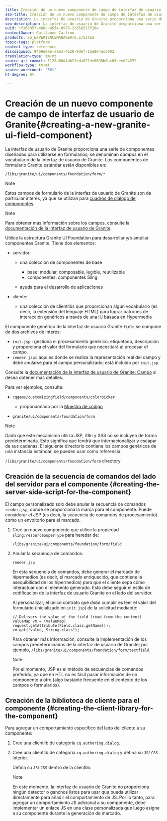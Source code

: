 ```yaml
---
title: Creación de un nuevo componente de campo de interfaz de usuario de Granite
seo-title: Creación de un nuevo componente de campo de interfaz de usuario de Granite
description: La interfaz de usuario de Granite proporciona una serie de componentes diseñados para utilizarse en formularios, denominados campos
seo-description: La interfaz de usuario de Granite proporciona una serie de componentes diseñados para utilizarse en formularios, denominados campos
uuid: cf26e057-4b0c-45f4-8975-2c658517f20e
contentOwner: Guillaume Carlino
products: SG_EXPERIENCEMANAGER/6.5/SITES
topic-tags: platform
content-type: reference
discoiquuid: 94b9eeee-aae3-4b28-9d6f-1be0e4acd982
translation-type: tm+mt
source-git-commit: 5128a08d4db21cda821de0698b0ac63ceed24379
workflow-type: tm+mt
source-wordcount: '561'
ht-degree: 0%

---
```



# Creación de un nuevo componente de campo de interfaz de usuario de Granite{#creating-a-new-granite-ui-field-component}

La interfaz de usuario de Granite proporciona una serie de componentes diseñados para utilizarse en formularios; se denominan *campos* en el vocabulario de la interfaz de usuario de Granite. Los componentes de formulario Granite estándar están disponibles en:

`/libs/granite/ui/components/foundation/form/*`

>[!NOTE]
>
>Estos campos de formulario de la interfaz de usuario de Granite son de particular interés, ya que se utilizan para [cuadros de diálogo de componentes](/help/sites-developing/developing-components.md).

>[!NOTE]
>
>Para obtener más información sobre los campos, consulte la [documentación de la interfaz de usuario de Granite](https://helpx.adobe.com/experience-manager/6-5/sites/developing/using/reference-materials/granite-ui/api/index.html).

Utilice la estructura Granite UI Foundation para desarrollar y/o ampliar componentes Granite. Tiene dos elementos:

* servidor:

   * una colección de componentes de base

      * base: modular, composable, legible, reutilizable
      * componentes: componentes Sling
   * ayuda para el desarrollo de aplicaciones


* cliente:

   * una colección de clientlibs que proporcionan algún vocabulario (es decir, la extensión del lenguaje HTML) para lograr patrones de interacción genéricos a través de una IU basada en Hypermedia

El componente genérico de la interfaz de usuario Granite `field` se compone de dos archivos de interés:

* `init.jsp`:: gestiona el procesamiento genérico; etiquetado, descripción y proporciona el valor del formulario que necesitará al procesar el campo.
* `render.jsp`:: aquí es donde se realiza la representación real del campo y debe anularse para el campo personalizado; está incluido por  `init.jsp`.

Consulte la [documentación de la interfaz de usuario de Granite: Campo](https://helpx.adobe.com/experience-manager/6-5/sites/developing/using/reference-materials/granite-ui/api/jcr_root/libs/granite/ui/components/foundation/form/field/index.html) si desea obtener más detalles.

Para ver ejemplos, consulte:

* `cqgems/customizingfield/components/colorpicker`

   * proporcionado por la [Muestra de código](/help/sites-developing/developing-components-samples.md#code-sample-how-to-customize-dialog-fields)

* `granite/ui/components/foundation/form`

>[!NOTE]
>
>Dado que este mecanismo utiliza JSP, i18n y XSS no se incluyen de forma predeterminada. Esto significa que tendrá que internacionalizar y escapar de sus cadenas. El siguiente directorio contiene los campos genéricos de una instancia estándar, se pueden usar como referencia:
>
>`/libs/granite/ui/components/foundation/form` directory

## Creación de la secuencia de comandos del lado del servidor para el componente {#creating-the-server-side-script-for-the-component}

El campo personalizado solo debe anular la secuencia de comandos `render.jsp`, donde se proporciona la marca para el componente. Puede considerar el JSP (es decir, la secuencia de comandos de procesamiento) como un envoltorio para el marcado.

1. Cree un nuevo componente que utilice la propiedad `sling:resourceSuperType` para heredar de:

   `/libs/granite/ui/components/foundation/form/field`

1. Anular la secuencia de comandos:

   `render.jsp`

   En esta secuencia de comandos, debe generar el marcado de hipermedios (es decir, el marcado enriquecido, que contiene la asequibilidad de los hipermedios) para que el cliente sepa cómo interactuar con el elemento generado. Esto debe seguir el estilo de codificación de la interfaz de usuario Granite en el lado del servidor.

   Al personalizar, el único contrato que *debe* cumplir es leer el valor del formulario (inicializado en `init.jsp`) de la solicitud mediante:

   ```
   // Delivers the value of the field (read from the content)
   ValueMap vm = (ValueMap) request.getAttribute(Field.class.getName());
   vm.get("value, String.class");
   ```

   Para obtener más información, consulte la implementación de los campos predeterminados de la interfaz de usuario de Granite; por ejemplo, `/libs/granite/ui/components/foundation/form/textfield`.

   >[!NOTE]
   >
   >Por el momento, JSP es el método de secuencias de comandos preferido, ya que en HTL no es fácil pasar información de un componente a otro (algo bastante frecuente en el contexto de los campos o formularios).

## Creación de la biblioteca de cliente para el componente {#creating-the-client-library-for-the-component}

Para agregar un comportamiento específico del lado del cliente a su componente:

1. Cree una clientlib de categoría `cq.authoring.dialog`.
1. Cree una clientlib de categoría `cq.authoring.dialog` y defina su `JS`/ `CSS` interior.

   Defina su `JS`/ `CSS` dentro de la clientlib.

   >[!NOTE]
   >
   >En este momento, la interfaz de usuario de Granite no proporciona ningún detector o ganchos listos para usar que pueda utilizar directamente para añadir el comportamiento de JS. Por lo tanto, para agregar un comportamiento JS adicional a su componente, debe implementar un enlace JS en una clase personalizada que luego asigne a su componente durante la generación de marcado.

